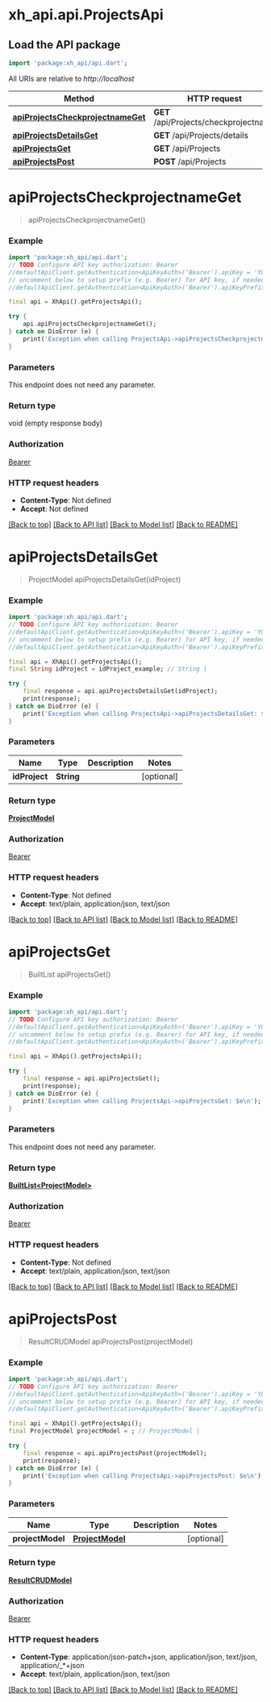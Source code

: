 # xh_api.api.ProjectsApi

## Load the API package
```dart
import 'package:xh_api/api.dart';
```

All URIs are relative to *http://localhost*

Method | HTTP request | Description
------------- | ------------- | -------------
[**apiProjectsCheckprojectnameGet**](ProjectsApi.md#apiprojectscheckprojectnameget) | **GET** /api/Projects/checkprojectname | 
[**apiProjectsDetailsGet**](ProjectsApi.md#apiprojectsdetailsget) | **GET** /api/Projects/details | 
[**apiProjectsGet**](ProjectsApi.md#apiprojectsget) | **GET** /api/Projects | 
[**apiProjectsPost**](ProjectsApi.md#apiprojectspost) | **POST** /api/Projects | 


# **apiProjectsCheckprojectnameGet**
> apiProjectsCheckprojectnameGet()



### Example
```dart
import 'package:xh_api/api.dart';
// TODO Configure API key authorization: Bearer
//defaultApiClient.getAuthentication<ApiKeyAuth>('Bearer').apiKey = 'YOUR_API_KEY';
// uncomment below to setup prefix (e.g. Bearer) for API key, if needed
//defaultApiClient.getAuthentication<ApiKeyAuth>('Bearer').apiKeyPrefix = 'Bearer';

final api = XhApi().getProjectsApi();

try {
    api.apiProjectsCheckprojectnameGet();
} catch on DioError (e) {
    print('Exception when calling ProjectsApi->apiProjectsCheckprojectnameGet: $e\n');
}
```

### Parameters
This endpoint does not need any parameter.

### Return type

void (empty response body)

### Authorization

[Bearer](../README.md#Bearer)

### HTTP request headers

 - **Content-Type**: Not defined
 - **Accept**: Not defined

[[Back to top]](#) [[Back to API list]](../README.md#documentation-for-api-endpoints) [[Back to Model list]](../README.md#documentation-for-models) [[Back to README]](../README.md)

# **apiProjectsDetailsGet**
> ProjectModel apiProjectsDetailsGet(idProject)



### Example
```dart
import 'package:xh_api/api.dart';
// TODO Configure API key authorization: Bearer
//defaultApiClient.getAuthentication<ApiKeyAuth>('Bearer').apiKey = 'YOUR_API_KEY';
// uncomment below to setup prefix (e.g. Bearer) for API key, if needed
//defaultApiClient.getAuthentication<ApiKeyAuth>('Bearer').apiKeyPrefix = 'Bearer';

final api = XhApi().getProjectsApi();
final String idProject = idProject_example; // String | 

try {
    final response = api.apiProjectsDetailsGet(idProject);
    print(response);
} catch on DioError (e) {
    print('Exception when calling ProjectsApi->apiProjectsDetailsGet: $e\n');
}
```

### Parameters

Name | Type | Description  | Notes
------------- | ------------- | ------------- | -------------
 **idProject** | **String**|  | [optional] 

### Return type

[**ProjectModel**](ProjectModel.md)

### Authorization

[Bearer](../README.md#Bearer)

### HTTP request headers

 - **Content-Type**: Not defined
 - **Accept**: text/plain, application/json, text/json

[[Back to top]](#) [[Back to API list]](../README.md#documentation-for-api-endpoints) [[Back to Model list]](../README.md#documentation-for-models) [[Back to README]](../README.md)

# **apiProjectsGet**
> BuiltList<ProjectModel> apiProjectsGet()



### Example
```dart
import 'package:xh_api/api.dart';
// TODO Configure API key authorization: Bearer
//defaultApiClient.getAuthentication<ApiKeyAuth>('Bearer').apiKey = 'YOUR_API_KEY';
// uncomment below to setup prefix (e.g. Bearer) for API key, if needed
//defaultApiClient.getAuthentication<ApiKeyAuth>('Bearer').apiKeyPrefix = 'Bearer';

final api = XhApi().getProjectsApi();

try {
    final response = api.apiProjectsGet();
    print(response);
} catch on DioError (e) {
    print('Exception when calling ProjectsApi->apiProjectsGet: $e\n');
}
```

### Parameters
This endpoint does not need any parameter.

### Return type

[**BuiltList&lt;ProjectModel&gt;**](ProjectModel.md)

### Authorization

[Bearer](../README.md#Bearer)

### HTTP request headers

 - **Content-Type**: Not defined
 - **Accept**: text/plain, application/json, text/json

[[Back to top]](#) [[Back to API list]](../README.md#documentation-for-api-endpoints) [[Back to Model list]](../README.md#documentation-for-models) [[Back to README]](../README.md)

# **apiProjectsPost**
> ResultCRUDModel apiProjectsPost(projectModel)



### Example
```dart
import 'package:xh_api/api.dart';
// TODO Configure API key authorization: Bearer
//defaultApiClient.getAuthentication<ApiKeyAuth>('Bearer').apiKey = 'YOUR_API_KEY';
// uncomment below to setup prefix (e.g. Bearer) for API key, if needed
//defaultApiClient.getAuthentication<ApiKeyAuth>('Bearer').apiKeyPrefix = 'Bearer';

final api = XhApi().getProjectsApi();
final ProjectModel projectModel = ; // ProjectModel | 

try {
    final response = api.apiProjectsPost(projectModel);
    print(response);
} catch on DioError (e) {
    print('Exception when calling ProjectsApi->apiProjectsPost: $e\n');
}
```

### Parameters

Name | Type | Description  | Notes
------------- | ------------- | ------------- | -------------
 **projectModel** | [**ProjectModel**](ProjectModel.md)|  | [optional] 

### Return type

[**ResultCRUDModel**](ResultCRUDModel.md)

### Authorization

[Bearer](../README.md#Bearer)

### HTTP request headers

 - **Content-Type**: application/json-patch+json, application/json, text/json, application/_*+json
 - **Accept**: text/plain, application/json, text/json

[[Back to top]](#) [[Back to API list]](../README.md#documentation-for-api-endpoints) [[Back to Model list]](../README.md#documentation-for-models) [[Back to README]](../README.md)

